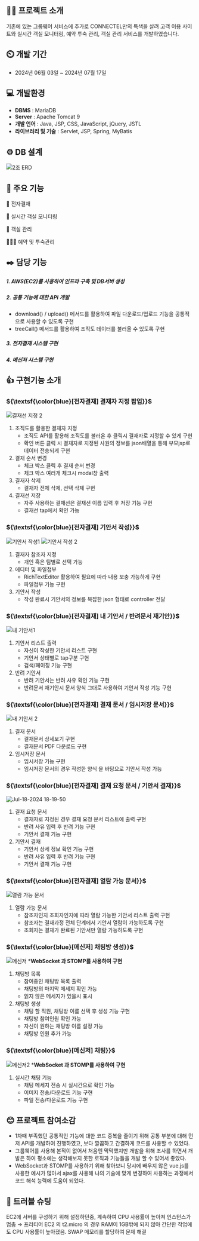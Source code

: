 ## 👨‍🏫 프로젝트 소개
기존에 있는 그룹웨어 서비스에 추가로 CONNECTEL만의 특색을 살려 고객 이용 사이트와 실시간 객실 모니터링, 예약 투숙 관리, 객실 관리 서비스를 개발하였습니다.

## ⏲️ 개발 기간 
- 2024년 06월 03일 ~ 2024년 07월 17일

## 💻 개발환경
- **DBMS** : MariaDB
- **Server** : Apache Tomcat 9
- **개발 언어** : Java, JSP, CSS, JavaScript, jQuery, JSTL
- **라이브러리 및 기술** : Servlet, JSP, Spring, MyBatis

## ⚙️ DB 설계
![2조 ERD](https://github.com/user-attachments/assets/8647c110-a499-4105-ab59-4fa9c1643053)


## 📌 주요 기능
📄 전자결재

🛌 실시간 객실 모니터링

🏨 객실 관리

👨‍👩‍👦 예약 및 투숙관리

      
## ✒️ 담당 기능
##### 1. AWS(EC2)를 사용하여 인프라 구축 및 DB서버 생성

##### 2. 공통 기능에 대한 API 개발

- download() / upload() 메서드를 활용하여 파일 다운로드/업로드 기능을 공통적으로 사용할 수 있도록 구현
- treeCall() 메서드를 활용하여 조직도 데이터를 불러올 수 있도록 구현

##### 3. 전자결재 시스템 구현

##### 4. 메신저 시스템 구현


## 👍 구현기능 소개

### ${\textsf{\color{blue}[전자결재] 결재자 지정 팝업}}$
![결재선 지정 2](https://github.com/user-attachments/assets/e5e7213e-a2ff-4d9d-a48f-fa867137037a)
1. 조직도를 활용한 결재자 지정
    - 조직도 API를 활용해 조직도를 불러온 후 클릭시 결재자로 지정할 수 있게 구현
    - 확인 버튼 클릭 시 결재자로 지정된 사원의 정보를 json배열을 통해 부모jsp로 데이터 전송되게 구현
2. 결재 순서 변경
    - 체크 박스 클릭 후 결재 순서 변경
    - 체크 박스 여러개 체크시 modal창 출력
3. 결재자 삭제
    - 결재자 전체 삭제, 선택 삭제 구현
4. 결재선 저장
    - 자주 사용하는 결재선은 결재선 이름 입력 후 저장 기능 구현
    - 결재선 tap에서 확인 가능

### ${\textsf{\color{blue}[전자결재] 기안서 작성}}$
![기안서 작성1](https://github.com/user-attachments/assets/a1bcc1ab-3366-46f4-a897-bdfdb052ef78)
![기안서 작성 2](https://github.com/user-attachments/assets/91b0a57f-0d23-4379-a725-ad66ac156c83)
1. 결재자 참조자 지정
    - 개인 혹은 팀별로 선택 가능
2. 에디터 및 파일첨부
    - RichTextEditor 활용하여 필요에 따라 내용 보충 가능하게 구현
    - 파일첨부 기능 구현
3. 기안서 작성
    - 작성 완료시 기안서의 정보를 복잡한 json 형태로 controller 전달

### ${\textsf{\color{blue}[전자결재] 내 기안서 / 반려문서 재기안}}$
![내 기안서1](https://github.com/user-attachments/assets/c9fb2a51-fece-4695-8ea3-ab7118dbb2c2)
1. 기안서 리스트 출력
    - 자신이 작성한 기안서 리스트 구현
    - 기안서 상태별로 tap구분 구현
    - 검색/페이징 기능 구현
2. 반려 기안서
    - 반려 기안서는 반려 사유 확인 기능 구현
    - 반려문서 재기안시 문서 양식 그대로 사용하여 기안서 작성 기능 구현

### ${\textsf{\color{blue}[전자결재] 결재 문서 / 임시저장 문서}}$
![내 기안서 2](https://github.com/user-attachments/assets/512055be-e2bd-492e-b6b9-0b44e07fe394)
1. 결재 문서
    - 결재문서 상세보기 구현
    - 결재문서 PDF 다운로드 구현
2. 임시저장 문서
    - 임시서장 기능 구현
    - 임시저장 문서의 경우 작성한 양식 을 바탕으로 기안서 작성 가능

### ${\textsf{\color{blue}[전자결재] 결재 요청 문서 / 기안서 결재}}$
![Jul-18-2024 18-19-50](https://github.com/user-attachments/assets/51233f04-5618-4231-ba89-7478149b1b88)
1. 결재 요청 문서
    - 결재자로 지정된 경우 결재 요청 문서 리스트에 출력 구현
    - 반려 사유 입력 후 반려 기능 구현
    - 기안서 결재 기능 구현
2. 기안서 결재
    - 기안서 상세 정보 확인 기능 구현
    - 반려 사유 입력 후 반려 기능 구현
    - 기안서 결재 기능 구현

### ${\textsf{\color{blue}[전자결재] 열람 가능 문서}}$
![열람 가능 문서](https://github.com/user-attachments/assets/fcf4f1fc-6a46-4c03-ad03-79f2211ad029)
1. 열람 가능 문서
    - 참조자인지 조회자인지에 따라 열람 가능한 기안서 리스트 출력 구현
    - 참조자는 결재과정 전체 단계에서 기안서 열람이 가능하도록 구현
    - 조회자는 결재가 완료된 기안서만 열람 가능하도록 구현

### ${\textsf{\color{blue}[메신저] 채팅방 생성}}$
![메신저](https://github.com/user-attachments/assets/d78cecf7-be22-4d4b-9e01-8ac4ceb2da90)
***WebSocket 과 STOMP를 사용하여 구현**
1. 채팅방 목록
    - 참여중인 채팅방 목록 출력
    - 채팅방의 마지막 메세지 확인 가능
    - 읽지 않은 메세지가 있을시 표시
2. 채팅방 생성
    - 채팅 할 직원, 채팅방 이름 선택 후 생성 기능 구현
    - 채팅방 참여인원 확인 가능
    - 자신이 원하는 채팅방 이름 설정 가능
    - 채팅방 인원 추가 가능

### ${\textsf{\color{blue}[메신저] 채팅}}$
![메신저2](https://github.com/user-attachments/assets/6b13b027-c86c-4b7a-8b45-51fb108f4e51)
***WebSocket 과 STOMP를 사용하여 구현**
1. 실시간 채팅 기능
    - 채팅 메세지 전송 시 실시간으로 확인 가능
    - 이미지 전송/다운로드 기능 구현
    - 파일 전송/다운로드 기능 구현

## 😊 프로젝트 참여소감
- 1차때 부족했던 공통적인 기능에 대한 코드 중복을 줄이기 위해 공통 부분에 대해 먼저 API를 개발하여 진행하였고, 보다 깔끔하고 간결하게 코드를 사용할 수 있었다.
- 그룹웨어를 사용해 본적이 없어서 처음엔 막막했지만 개발을 위해 조사를 하면서 개발은 하여 평소에는 생각해보지 못한 로직과 기능들을 개발 할 수 있어서 좋았다.
- WebSocket과 STOMP를 사용하기 위해 찾아보니 당시에 배우지 않은 vue.js를 사용한 예시가 많아서 ajax를 사용해 나의 기술에 맞게 변경하여 사용하는 과정에서 코드 해석 능력에 도움이 되었다.

## 🚨 트러블 슈팅
EC2에 서버를 구성하기 위해 설정하던중, 계속하여 CPU 사용률이 높아져 인스턴스가 멈춤 → 프리티어 EC2 의 t2.micro 의 경우 RAM이 1GB밖에 되지 않아 간단한 작업에도 CPU 사용률이 높아졌음. SWAP 메모리를 할당하여 문제 해결
